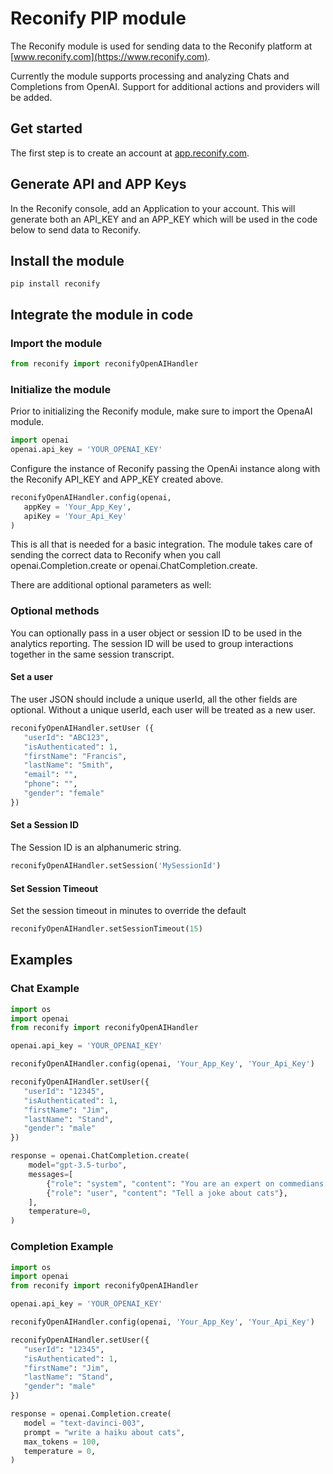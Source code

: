 # Reconify PIP module

The Reconify module is used for sending data to the Reconify platform at [www.reconify.com](https://www.reconify.com). 

Currently the module supports processing and analyzing Chats and Completions from OpenAI. 
Support for additional actions and providers will be added.

## Get started
The first step is to create an account at [app.reconify.com](https://app.reconify.com).

## Generate API and APP Keys
In the Reconify console, add an Application to your account. This will generate both an API_KEY and an APP_KEY 
which will be used in the code below to send data to Reconify.

## Install the module

```
pip install reconify
```

## Integrate the module in code

### Import the module
```python
from reconify import reconifyOpenAIHandler
```

### Initialize the module
Prior to initializing the Reconify module, make sure to import the OpenaAI module.

```python
import openai
openai.api_key = 'YOUR_OPENAI_KEY'
```

Configure the instance of Reconify passing the OpenAi instance along with the Reconify API_KEY and APP_KEY created above.

```python
reconifyOpenAIHandler.config(openai, 
   appKey = 'Your_App_Key', 
   apiKey = 'Your_Api_Key'
)
```

This is all that is needed for a basic integration. The module takes care of sending the correct data to Reconify when you call openai.Completion.create or openai.ChatCompletion.create. 

There are additional optional parameters as well:

### Optional methods

You can optionally pass in a user object or session ID to be used in the analytics reporting. 
The session ID will be used to group interactions together in the same session transcript.

#### Set a user
The user JSON should include a unique userId, all the other fields are optional. 
Without a unique userId, each user will be treated as a new user.

```python
reconifyOpenAIHandler.setUser ({
   "userId": "ABC123",
   "isAuthenticated": 1,
   "firstName": "Francis",
   "lastName": "Smith",
   "email": "",
   "phone": "",
   "gender": "female"
})
```

#### Set a Session ID
The Session ID is an alphanumeric string.
```python
reconifyOpenAIHandler.setSession('MySessionId')
```

#### Set Session Timeout
Set the session timeout in minutes to override the default
```python
reconifyOpenAIHandler.setSessionTimeout(15)
```

## Examples

### Chat Example

```python
import os
import openai
from reconify import reconifyOpenAIHandler

openai.api_key = 'YOUR_OPENAI_KEY'

reconifyOpenAIHandler.config(openai, 'Your_App_Key', 'Your_Api_Key')

reconifyOpenAIHandler.setUser({
   "userId": "12345",
   "isAuthenticated": 1,
   "firstName": "Jim",
   "lastName": "Stand",
   "gender": "male"
})

response = openai.ChatCompletion.create(
    model="gpt-3.5-turbo",
    messages=[
        {"role": "system", "content": "You are an expert on commedians."},
        {"role": "user", "content": "Tell a joke about cats"},
    ],
    temperature=0,
)
```

### Completion Example

```python
import os
import openai
from reconify import reconifyOpenAIHandler

openai.api_key = 'YOUR_OPENAI_KEY'

reconifyOpenAIHandler.config(openai, 'Your_App_Key', 'Your_Api_Key')

reconifyOpenAIHandler.setUser({
   "userId": "12345",
   "isAuthenticated": 1,
   "firstName": "Jim",
   "lastName": "Stand",
   "gender": "male"
})

response = openai.Completion.create(
   model = "text-davinci-003",
   prompt = "write a haiku about cats",
   max_tokens = 100,
   temperature = 0,
)
```
